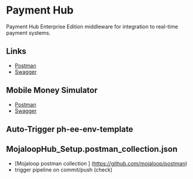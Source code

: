 # Payment Hub

Payment Hub Enterprise Edition middleware for integration to real-time payment systems.

## Links

- [Postman](https://www.getpostman.com/collections/b503484fc231b5857306)
- [Swagger](https://app.swaggerhub.com/apis/myapi943/payment-hub_ap_is/1.0)

## Mobile Money Simulator

- [Postman](https://www.getpostman.com/collections/29f67aa60b516de44b5a)
- [Swagger](https://app.swaggerhub.com/apis/rrkas/mobile-money_simulator_api/1.0)

## Auto-Trigger ph-ee-env-template

## MojaloopHub_Setup.postman_collection.json
- [Mojaloop postman collection ] (https://github.com/mojaloop/postman)
- trigger pipeline on commit/push (check)
